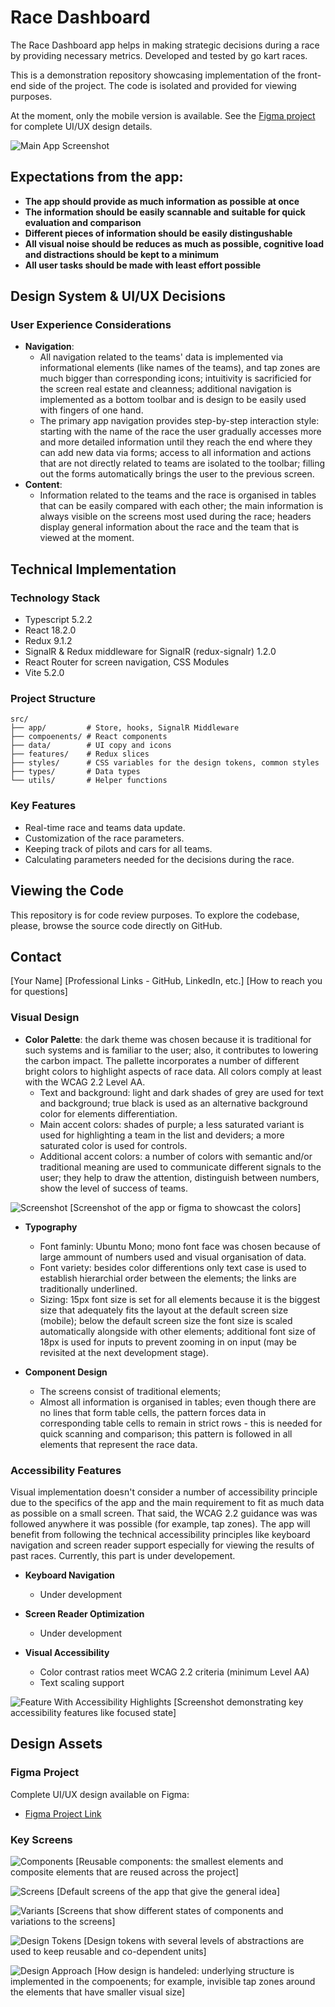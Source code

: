

# Race Dashboard

The Race Dashboard app helps in making strategic decisions during a race by providing necessary metrics. Developed and tested by go kart races.

This is a demonstration repository showcasing implementation of the front-end side of the project. The code is isolated and provided for viewing purposes.

At the moment, only the mobile version is available. See the [Figma project](#visual-design) for complete UI/UX design details.

![Main App Screenshot](./readme/cover.png)

## Expectations from the app:
- **The app should provide as much information as possible at once**
- **The information should be easily scannable and suitable for quick evaluation and comparison**
- **Different pieces of information should be easily distingushable**
- **All visual noise should be reduces as much as possible, cognitive load and distractions should be kept to a minimum**
- **All user tasks should be made with least effort possible**

## Design System & UI/UX Decisions

### User Experience Considerations
- **Navigation**: 
  - All navigation related to the teams' data is implemented via informational elements (like names of the teams), and tap zones are much bigger than corresponding icons; intuitivity is sacrificied for the screen real estate and cleanness; additional navigation is implemented as a bottom toolbar and is design to be easily used with fingers of one hand.
  - The primary app navigation provides step-by-step interaction style: starting with the name of the race the user gradually accesses more and more detailed information until they reach the end where they can add new data via forms; access to all information and actions that are not directly related to teams are isolated to the toolbar; filling out the forms automatically brings the user to the previous screen.
- **Content**: 
  - Information related to the teams and the race is organised in tables that can be easily compared with each other; the main information is always visible on the screens most used during the race; headers display general information about the race and the team that is viewed at the moment.

## Technical Implementation

### Technology Stack
- Typescript 5.2.2
- React 18.2.0
- Redux 9.1.2
- SignalR & Redux middleware for SignalR (redux-signalr) 1.2.0
- React Router for screen navigation, CSS Modules
- Vite 5.2.0

### Project Structure
```
src/
├── app/         # Store, hooks, SignalR Middleware
├── compoenents/ # React components
├── data/        # UI copy and icons
├── features/    # Redux slices
├── styles/      # CSS variables for the design tokens, common styles
├── types/       # Data types
└── utils/       # Helper functions
```

### Key Features
- Real-time race and teams data update.
- Customization of the race parameters. 
- Keeping track of pilots and cars for all teams.
- Calculating parameters needed for the decisions during the race.

## Viewing the Code

This repository is for code review purposes. To explore the codebase, please, browse the source code directly on GitHub.

## Contact

[Your Name]
[Professional Links - GitHub, LinkedIn, etc.]
[How to reach you for questions]

### Visual Design
- **Color Palette**: the dark theme was chosen because it is traditional for such systems and is familiar to the user; also, it contributes to lowering the carbon impact. The pallette incorporates a number of different bright colors to highlight aspects of race data. All colors comply at least with the WCAG 2.2 Level AA.
  - Text and background: light and dark shades of grey are used for text and background; true black is used as an alternative background color for elements differentiation.
  - Main accent colors: shades of purple; a less saturated variant is used for highlighting a team in the list and deviders; a more saturated color is used for controls.
  - Additional accent colors: a number of colors with semantic and/or traditional meaning are used to communicate different signals to the user; they help to draw the attention, distinguish between numbers, show the level of success of teams.

![Screenshot](path_to_screenshot.png)
[Screenshot of the app or figma to showcast the colors]

- **Typography**
  - Font faminly: Ubuntu Mono; mono font face was chosen because of large ammount of numbers used and visual organisation of data.
  - Font variety: besides color differentions only text case is used to establish hierarchial order between the elements; the links are traditionally underlined.
  - Sizing: 15px font size is set for all elements because it is the biggest size that adequately fits the layout at the default screen size (mobile); below the default screen size the font size is scaled automatically alongside with other elements; additional font size of 18px is used for inputs to prevent zooming in on input (may be revisited at the next development stage).

- **Component Design**
  - The screens consist of traditional elements;
  - Almost all information is organised in tables; even though there are no lines that form table cells, the pattern forces data in corresponding table cells to remain in strict rows - this is needed for quick scanning and comparison; this pattern is followed in all elements that represent the race data.

### Accessibility Features

Visual implementation doesn't consider a number of accessibility principle due to the specifics of the app and the main requirement to fit as much data as possible on a small screen. That said, the WCAG 2.2 guidance was was followed anywhere it was possible (for example, tap zones). The app will benefit from following the technical accessibility principles like keyboard navigation and screen reader support especially for viewing the results of past races. Currently, this part is under developement.

- **Keyboard Navigation**
  - Under development

- **Screen Reader Optimization**
  - Under development

- **Visual Accessibility**
  - Color contrast ratios meet WCAG 2.2 criteria (minimum Level AA)
  - Text scaling support

![Feature With Accessibility Highlights](path_to_feature_screenshot.png)
[Screenshot demonstrating key accessibility features like focused state]

## Design Assets

### Figma Project
Complete UI/UX design available on Figma:
- [Figma Project Link](https://www.figma.com/design/wXrteEcg8uDTsmtVstEKRm/Design?node-id=1-2&t=7gwSXWcHseae3ilt-1)

### Key Screens
![Components](./readme/screenshotComponents.png)
[Reusable components: the smallest elements and composite elements that are reused across the project]

![Screens](./readme/screenshotScreens.png)
[Default screens of the app that give the general idea]

![Variants](./readme/screenshotVariants.png)
[Screens that show different states of components and variations to the screens]

![Design Tokens](./readme/screenshotDesignTokens.png)
[Design tokens with several levels of abstractions are used to keep reusable and co-dependent units]

![Design Approach](./readme/screenshotDesignApproach.png)
[How design is handeled: underlying structure is implemented in the compoenents; for example, invisible tap zones around the elements that have smaller visual size]


